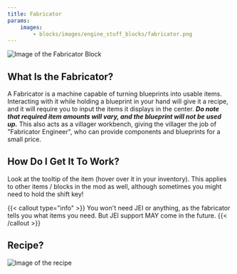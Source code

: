 ```yaml
---
title: Fabricator
params:
    images:
        - blocks/images/engine_stuff_blocks/fabricator.png
---
```


![Image of the Fabricator Block](./images/engine_stuff_blocks/fabricator.png)

## What Is the Fabricator?
A Fabricator is a machine capable of turning blueprints into usable items. Interacting with it while holding a blueprint in your hand will give it a recipe, and it will require you to input the items it displays in the center. ***Do note that required item amounts will vary, and the blueprint will not be used up.*** This also acts as a villager workbench, giving the villager the job of "Fabricator Engineer", who can provide components and blueprints for a small price.

## How Do I Get It To Work?
Look at the tooltip of the item (hover over it in your inventory). This applies to other items / blocks in the mod as well, although sometimes you might need to hold the shift key!

{{< callout type="info" >}}
  You won't need JEI or anything, as the fabricator tells you what items you need. But JEI support MAY come in the future.
{{< /callout >}}

## Recipe?
![Image of the recipe](./images/engine_stuff_blocks/fabricator_recipe.png)
